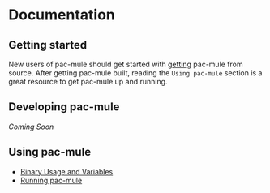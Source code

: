 # Documentation

## Getting started

New users of pac-mule should get started with [getting][download_build] pac-mule from source. After getting pac-mule built, reading the `Using pac-mule` section is a great resource to get pac-mule up and running.

## Developing pac-mule

_Coming Soon_

## Using pac-mule

- [Binary Usage and Variables][usage]
- [Running pac-mule][running]

[usage]: docs/usage.md
[running]: docs/running.md
[download_build]: docs/dl_build.md

